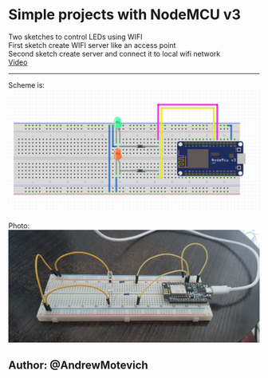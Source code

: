 # Simple projects with NodeMCU v3

Two sketches to control LEDs using WIFI<br>
First sketch create WIFI server like an access point<br>
Second sketch create server and connect it to local wifi network<br>
[Video](https://youtu.be/lbDC5SwvNM0)

***

Scheme is:<br>
![scheme](/02_server_Acess_Point/doc/NodeMCU_LED_control.png)<br>

Photo:<br>
![photo](/02_server_Acess_Point/doc/photo_2022-07-28_21-37-19%20(2).jpg)

## Author: @AndrewMotevich